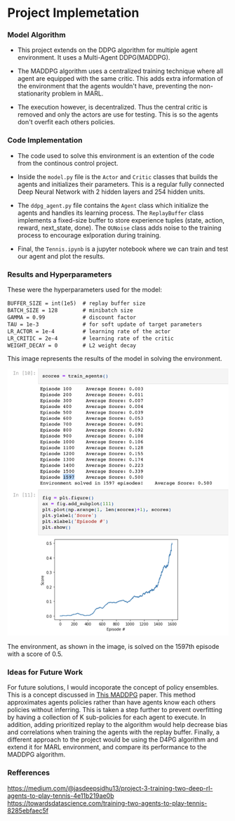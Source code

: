 # Project Implemetation

### Model Algorithm

- This project extends on the DDPG algorithm for multiple agent environment. It uses a Multi-Agent DDPG(MADDPG). 

- The MADDPG algorithm uses a centralized training technique where all agent are equipped with the same critic.
  This adds extra information of the environment that the agents wouldn't have, preventing the non-stationarity problem in MARL.
  
- The execution however, is decentralized. Thus the central critic is removed and only the actors are use for testing. This is so
  the agents don't overfit each others policies.

### Code Implementation

- The code used to solve this environment is an extention of the code from the continous control project.

- Inside the `model.py` file is the `Actor` and `Critic` classes that builds the agents and initializes their parameters.
  This is a regular fully connected Deep Neural Network with 2 hidden layers and 254 hidden units.

- The `ddpg_agent.py` file contains the `Agent` class which initialize the agents and handles its learning process.
  The `ReplayBuffer` class implements a fixed-size buffer to store experience tuples (state, action, reward, next_state, done).
  The `OUNoise` class adds noise to the training process to encourage exlporation during training.

- Final, the `Tennis.ipynb` is a jupyter notebook where we can train and test our agent and plot the results.

### Results and Hyperparameters

These were the hyperparameters used for the model:

```
BUFFER_SIZE = int(1e5)  # replay buffer size
BATCH_SIZE = 128        # minibatch size
GAMMA = 0.99            # discount factor
TAU = 1e-3              # for soft update of target parameters
LR_ACTOR = 1e-4         # learning rate of the actor 
LR_CRITIC = 2e-4        # learning rate of the critic
WEIGHT_DECAY = 0        # L2 weight decay
```

This image represents the results of the model in solving the environment.

<img src = "images/results.png" width = "700" >

The environment, as shown in the image, is solved on the 1597th episode with a score of 0.5.

### Ideas for Future Work

For future solutions, I would incoporate the concept of policy ensembles. This is a concept discussed in [This MADDPG](https://arxiv.org/pdf/1706.02275.pdf) paper.
This method approximates agents policies rather than have agents know each others policies without inferring. This is taken a step further to prevent overfitting
by having a collection of K sub-policies for each agent to execute. In addition, adding prioritized replay to the algorithm would help decrease bias and correlations when training the agents with the replay buffer. Finally, a different approach to the project would be using the D4PG algorithm and extend it for MARL
environment, and compare its performance to the MADDPG algorithm.

### Refferences
https://medium.com/@jasdeepsidhu13/project-3-training-two-deep-rl-agents-to-play-tennis-4e11b219ae0b
https://towardsdatascience.com/training-two-agents-to-play-tennis-8285ebfaec5f
